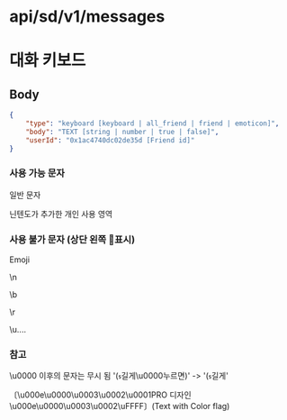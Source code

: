 # api/sd/v1/messages
# 대화 키보드

## Body
```json
{
    "type": "keyboard [keyboard | all_friend | friend | emoticon]",
    "body": "TEXT [string | number | true | false]",
    "userId": "0x1ac4740dc02de35d [Friend id]"
}
```
### 사용 가능 문자
일반 문자

닌텐도가 추가한 개인 사용 영역

### 사용 불가 문자 (상단 왼쪽 🚫표시)
Emoji

\n

\b

\r

\u....

### 참고
\u0000 이후의 문자는 무시 됨 '(길게\u0000누르면)' -> '(길게'

〔\u000e\u0000\u0003\u0002\u0001PRO 디자인\u000e\u0000\u0003\u0002\uFFFF〕(Text with Color flag)
